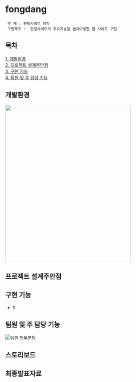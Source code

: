 # fongdang

```
 주 제 : 펀딩사이트 제작
 구현목표 :  펀딩사이트의 주요기능을 벤치마킹한 웹 사이트 구현
```
## 목차
[1. 개발환경](#개발환경)  
[2. 프로젝트 설계주안점](#프로젝트-설계주안점)  
[3. 구현 기능](#구현-기능)  
[4. 팀원 및 주 담당 기능](#팀원-및-주-담당-기능) 

## 개발환경
<img src="https://user-images.githubusercontent.com/98323305/194753386-a7ab8c89-1351-4f42-b6f1-767cf00ed570.jpg" width="400" height="500"/>

## 프로젝트 설계주안점

## 구현 기능
+ **1**

## 팀원 및 주 담당 기능

![팀원 업무분담](https://user-images.githubusercontent.com/98323305/194753654-3c48a05d-f411-48b3-b75f-2616390671a3.jpg)


## 스토리보드

## 최종발표자료
  
  
